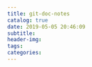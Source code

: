 ```yaml
---
title: git-doc-notes
catalog: true
date: 2019-05-05 20:46:09
subtitle:
header-img:
tags:
categories:
---
```

